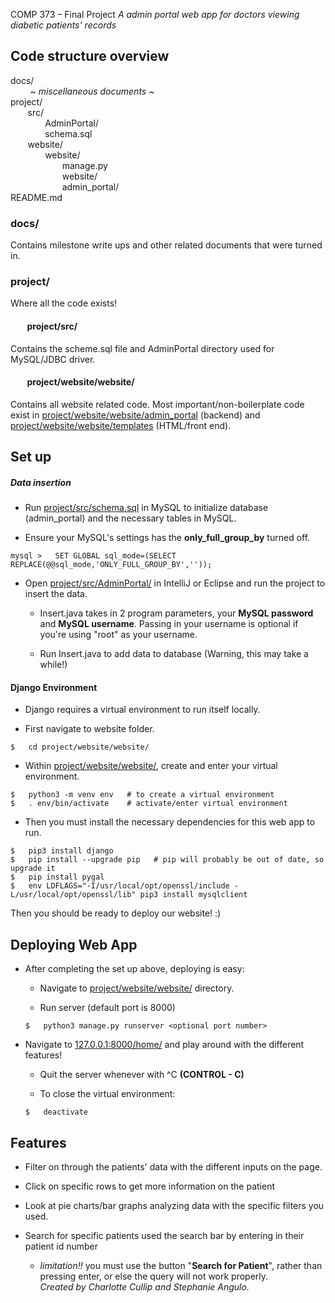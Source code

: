 ﻿COMP 373 – Final Project
*A admin portal web app for doctors viewing diabetic patients' records*

## Code structure overview
docs/ <br>
&nbsp;&nbsp;&nbsp;&nbsp;&nbsp;&nbsp;&nbsp; ~ *miscellaneous documents* ~<br>
project/ <br>
&nbsp;&nbsp;&nbsp;&nbsp;&nbsp;&nbsp;&nbsp;src/<br>
&nbsp;&nbsp;&nbsp;&nbsp;&nbsp;&nbsp;&nbsp;&nbsp;&nbsp;&nbsp;&nbsp;&nbsp;&nbsp;&nbsp;AdminPortal/<br>
&nbsp;&nbsp;&nbsp;&nbsp;&nbsp;&nbsp;&nbsp;&nbsp;&nbsp;&nbsp;&nbsp;&nbsp;&nbsp;&nbsp;schema.sql<br>
&nbsp;&nbsp;&nbsp;&nbsp;&nbsp;&nbsp;&nbsp;website/<br>
&nbsp;&nbsp;&nbsp;&nbsp;&nbsp;&nbsp;&nbsp;&nbsp;&nbsp;&nbsp;&nbsp;&nbsp;&nbsp;&nbsp;website/<br>
&nbsp;&nbsp;&nbsp;&nbsp;&nbsp;&nbsp;&nbsp;&nbsp;&nbsp;&nbsp;&nbsp;&nbsp;&nbsp;&nbsp;&nbsp;&nbsp;&nbsp;&nbsp;&nbsp;&nbsp;&nbsp;manage.py<br>
&nbsp;&nbsp;&nbsp;&nbsp;&nbsp;&nbsp;&nbsp;&nbsp;&nbsp;&nbsp;&nbsp;&nbsp;&nbsp;&nbsp;&nbsp;&nbsp;&nbsp;&nbsp;&nbsp;&nbsp;&nbsp;website/<br>
&nbsp;&nbsp;&nbsp;&nbsp;&nbsp;&nbsp;&nbsp;&nbsp;&nbsp;&nbsp;&nbsp;&nbsp;&nbsp;&nbsp;&nbsp;&nbsp;&nbsp;&nbsp;&nbsp;&nbsp;&nbsp;admin_portal/<br>
README.md <br>

### **docs/**
Contains milestone write ups and other related documents that were turned in.

### **project/**
Where all the code exists!

#### &nbsp;&nbsp;&nbsp;&nbsp;&nbsp;&nbsp;&nbsp; **project/src/**
Contains the scheme.sql file and AdminPortal directory used for MySQL/JDBC driver.

#### &nbsp;&nbsp;&nbsp;&nbsp;&nbsp;&nbsp;&nbsp; **project/website/website/**
Contains all website related code. Most important/non-boilerplate code exist in [project/website/website/admin_portal](project/website/website/admin_portal) (backend) and [project/website/website/templates](project/website/website/templates) (HTML/front end).

## Set up
##### Data insertion
- Run [project/src/schema.sql](project/src/schema.sql) in MySQL to initialize database (admin_portal) and the necessary tables in MySQL.

- Ensure your MySQL's settings has the **only_full_group_by** turned off.

```
mysql >   SET GLOBAL sql_mode=(SELECT REPLACE(@@sql_mode,'ONLY_FULL_GROUP_BY',''));
```

- Open [project/src/AdminPortal/](project/src/AdminPortal) in IntelliJ or Eclipse and run the project to insert the data.

  - Insert.java takes in 2 program parameters, your **MySQL password** and **MySQL username**. Passing in your username is optional if you're using "root" as your username.

  - Run Insert.java to add data to database (Warning, this may take a while!)

#### Django Environment
- Django requires a virtual environment to run itself locally.

- First navigate to website folder.

```
$   cd project/website/website/
```

- Within [project/website/website/](project/website/website), create and enter your virtual environment.

```
$   python3 -m venv env   # to create a virtual environment
$   . env/bin/activate    # activate/enter virtual environment
```

- Then you must install the necessary dependencies for this web app to run.

```
$   pip3 install django
$   pip install --upgrade pip   # pip will probably be out of date, so upgrade it
$   pip install pygal
$   env LDFLAGS="-I/usr/local/opt/openssl/include -L/usr/local/opt/openssl/lib" pip3 install mysqlclient
```

Then you should be ready to deploy our website! :)

## Deploying Web App
- After completing the set up above, deploying is easy:

  - Navigate to [project/website/website/](project/website/website) directory.

  - Run server (default port is 8000)

  ```
  $   python3 manage.py runserver <optional port number>
  ```
- Navigate to [127.0.0.1:8000/home/](http://127.0.0.1:8000/home/) and play around with the different features!

  - Quit the server whenever with ^C **(CONTROL - C)**

  - To close the virtual environment:

  ```
  $   deactivate
  ```
  
## Features
- Filter on through the patients' data with the different inputs on the page.

- Click on specific rows to get more information on the patient

- Look at pie charts/bar graphs analyzing data with the specific filters you used.

- Search for specific patients used the search bar by entering in their patient id number
 
  - *limitation!!* you must use the button "**Search for Patient**", rather than pressing enter, or else the query will not work properly. <br>
*Created by Charlotte Cullip and Stephanie Angulo.*
